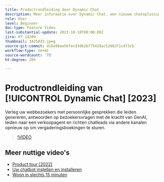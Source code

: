 ```yaml
---
title: Productrondleiding door Dynamic Chat
description: Meer informatie over Dynamic Chat, een nieuwe chatoplossing die is ontwikkeld voor marketing en verkoop van Adobe.
role: User
level: Beginner
doc-type: Feature Video
last-substantial-update: 2023-10-18T00:00:00Z
jira: KT-14209
thumbnail: 3425033.jpeg
source-git-commit: d16a98ae56fecd3db1b775428ac52682f1cd73cb
workflow-type: tm+mt
source-wordcount: '75'
ht-degree: 20%

---
```



# Productrondleiding van [!UICONTROL Dynamic Chat] [2023]

Verleg uw webbezoekers met persoonlijke gesprekken die leiden genereren, antwoorden op bezoekersvragen met de kracht van GenAI, leiden naar een verkoopagent en richten chatleads via andere kanalen opnieuw op om vergaderingsboekingen te sturen.

>[!VIDEO](https://video.tv.adobe.com/v/3425033/?learn=on)

## Meer nuttige video&#39;s

* [Product tour [2022]](product-tour-2022.md)
* [Uw chatbot instellen en installeren](setup.md)
* [Woon in slechts 15 minuten](go-live-in-15-minutes.md)
